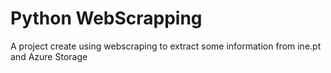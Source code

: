 # Python WebScrapping
A project create using webscraping to extract some information from ine.pt and Azure Storage
